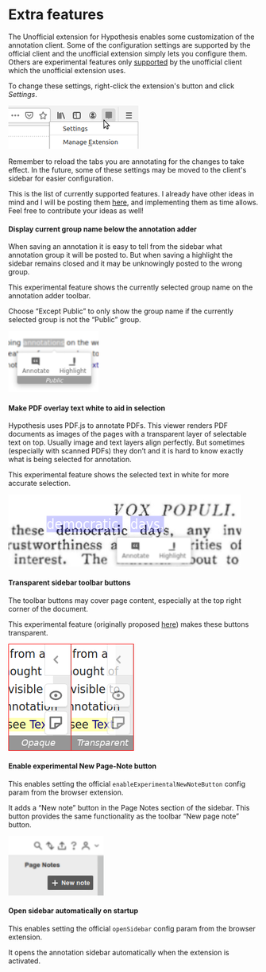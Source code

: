 Extra features
======================

The Unofficial extension for Hypothesis enables some customization of the annotation
client. Some of the configuration settings are supported by the official client and
the unofficial extension simply lets you configure them. Others are experimental features
only [supported][unofficial-client-config] by the unofficial client which the unofficial
extension uses.


[unofficial-client-config]: https://github.com/diegodlh/unofficial-hypothesis-client#client-configuration

To change these settings, right-click the extension's button and click *Settings*.

![Screenshot: right-click and click Settings](../src/help/new-features.png)

Remember to reload the tabs you are annotating for the changes to take effect. In the
future, some of these settings may be moved to the client's sidebar for easier
configuration.

This is the list of currently supported features. I already have other ideas in mind
and I will be posting them [here][unofficial-ext-issues], and implementing them as time allows. Feel free to
contribute your ideas as well!

[unofficial-ext-issues]: https://github.com/diegodlh/unofficial-hypothesis-extension/issues

#### Display current group name below the annotation adder

When saving an annotation it is easy to tell from the sidebar what annotation group it 
will be posted to. But when saving a highlight the sidebar remains closed and it may be
unknowingly posted to the wrong group.

This experimental feature shows the currently selected group name on the annotation adder
toolbar.

Choose “Except Public” to only show the group name if the currently selected group is not 
the “Public” group.

![Screenshot: group name shown on adder toolbar](../images/adderToolbarFooter.png)

#### Make PDF overlay text white to aid in selection
Hypothesis uses PDF.js to annotate PDFs. This viewer renders PDF documents as images of 
the pages with a transparent layer of selectable text on top. Usually image and text 
layers align perfectly. But sometimes (especially with scanned PDFs) they don’t and it 
is hard to know exactly what is being selected for annotation. 

This experimental feature shows the selected text in white for more accurate selection.

![Screenshot: white text overlay on PDF](../images/usePdfWhiteOverlay.png)

#### Transparent sidebar toolbar buttons

The toolbar buttons may cover page content, especially at the top right corner of the 
document. 

This experimental feature (originally proposed [here][sidebar-buttons-transparent]) makes
these buttons transparent.

![Comparison opaque vs transparent buttons](../images/transparentToolbarButtons.png)

[sidebar-buttons-transparent]: https://github.com/hypothesis/client/pull/1169

#### Enable experimental New Page-Note button

This enables setting the official `enableExperimentalNewNoteButton` config param from the
browser extension.

It adds a “New note” button in the Page Notes section of the sidebar. This button provides the 
same functionality as the toolbar “New page note” button.

![Experimental New Page-Note button](../images/expNewNoteButton.png)

#### Open sidebar automatically on startup

This enables setting the official `openSidebar` config param from the browser extension.

It opens the annotation sidebar automatically when the extension is activated.




